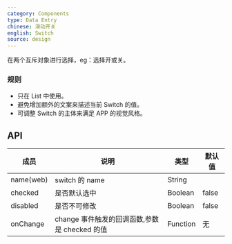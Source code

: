 ```yaml
---
category: Components
type: Data Entry
chinese: 滑动开关
english: Switch
source: design
---
```



在两个互斥对象进行选择，eg：选择开或关。

### 规则
- 只在 List 中使用。
- 避免增加额外的文案来描述当前 Switch 的值。
- 可调整 Switch 的主体来满足 APP 的视觉风格。


## API

| 成员        | 说明           | 类型         | 默认值       |
|------------|----------------|-------------|--------------|
| name(web)  | switch 的 name    | String   |      |
| checked    | 是否默认选中    | Boolean       |   false  |
| disabled   | 是否不可修改    | Boolean       |   false  |
| onChange   | change 事件触发的回调函数,参数是 checked 的值 | Function |  无  |
